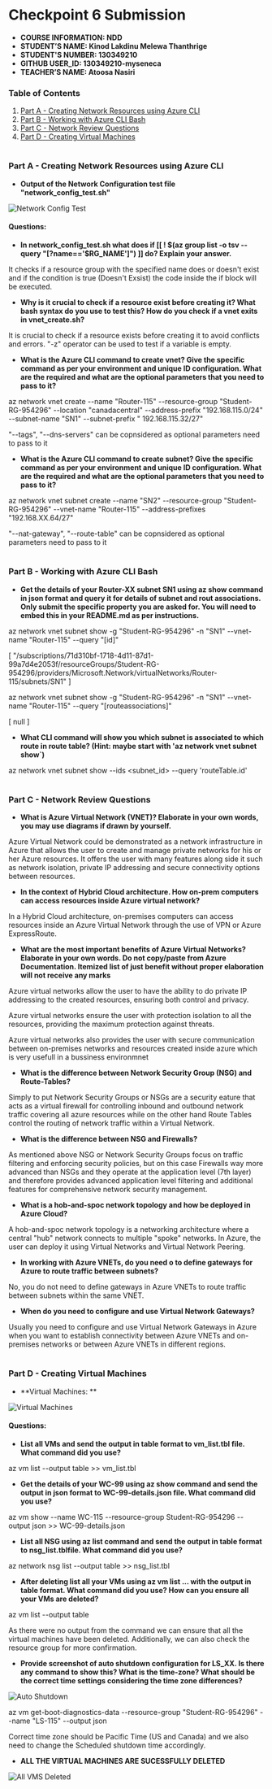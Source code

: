 # Checkpoint 6 Submission

- **COURSE INFORMATION: NDD**
- **STUDENT’S NAME: Kinod Lakdinu Melewa Thanthrige**
- **STUDENT'S NUMBER: 130349210**
- **GITHUB USER_ID: 130349210-myseneca**
- **TEACHER’S NAME: Atoosa Nasiri**

### Table of Contents

1. [Part A - Creating Network Resources using Azure CLI](#header1)
2. [Part B -  Working with Azure CLI Bash](#header2)
3. [Part C - Network Review Questions](#header3)
4. [Part D - Creating Virtual Machines](#header4)

#
### **Part A - Creating Network Resources using Azure CLI**

- **Output of the Network Configuration test file "network_config_test.sh"**
<img src="Network Config Test.png" alt="Network Config Test" title="Network Config Test">

#### **Questions:** ####
- **In network_config_test.sh what does if [[ ! $(az group list -o tsv --query "[?name=='$RG_NAME']") ]] do? Explain your answer.**

It checks if a resource group with the specified name does or doesn't exist and if the condition is true (Doesn't Exsist) the code inside the if block will be executed.

- **Why is it crucial to check if a resource exist before creating it? What bash syntax do you use to test this? How do you check if a vnet exits in vnet_create.sh?**

It is crucial to check if a resource exists before creating it to avoid conflicts and errors. "-z" operator can be used to test if a variable is empty.

- **What is the Azure CLI command to create vnet? Give the specific command as per your environment and unique ID configuration. What are the required and what are the optional parameters that you need to pass to it?**

az network vnet create --name "Router-115" --resource-group "Student-RG-954296" --location "canadacentral" --address-prefix "192.168.115.0/24" --subnet-name "SN1" --subnet-prefix " 192.168.115.32/27"

"--tags", "--dns-servers" can be copnsidered as optional parameters need to pass to it


- **What is the Azure CLI command to create subnet? Give the specific command as per your environment and unique ID configuration. What are the required and what are the optional parameters that you need to pass to it?**

az network vnet subnet create --name "SN2" --resource-group "Student-RG-954296" --vnet-name "Router-115" --address-prefixes "192.168.XX.64/27"

"--nat-gateway", "--route-table" can be copnsidered as optional parameters need to pass to it
#
### **Part B -  Working with Azure CLI Bash**
- **Get the details of your Router-XX subnet SN1 using az show command in json format and query it for details of subnet and rout associations. Only submit the specific property you are asked for. You will need to embed this in your README.md as per instructions.**

az network vnet subnet show -g "Student-RG-954296" -n "SN1" --vnet-name "Router-115" --query "[id]"

[
  "/subscriptions/71d310bf-1718-4d11-87d1-99a7d4e2053f/resourceGroups/Student-RG-954296/providers/Microsoft.Network/virtualNetworks/Router-115/subnets/SN1"
]


az network vnet subnet show -g "Student-RG-954296" -n "SN1" --vnet-name "Router-115" --query "[routeassociations]"

[
  null
]


- **What CLI command will show you which subnet is associated to which route in route table? (Hint: maybe start with 'az network vnet subnet show`)**

az network vnet subnet show --ids <subnet_id> --query 'routeTable.id'
#

### **Part C - Network Review Questions**
- **What is Azure Virtual Network (VNET)? Elaborate in your own words, you may use diagrams if drawn by yourself.**

Azure Virtual Network could be demonstrated as a network infrastructure in Azure that allows the user to create and manage private networks for his or her Azure resources. It offers the user with many features along side it such as network isolation, private IP addressing and secure connectivity options between resources.


- **In the context of Hybrid Cloud architecture. How on-prem computers can access resources inside Azure virtual network?**

In a Hybrid Cloud architecture, on-premises computers can access resources inside an Azure Virtual Network through the use of VPN or Azure ExpressRoute.


- **What are the most important benefits of Azure Virtual Networks? Elaborate in your own words. Do not copy/paste from Azure Documentation. Itemized list of just benefit without proper elaboration will not receive any marks**

Azure virtual networks allow the user to have the ability to do private IP addressing to the created resources, ensuring both control and privacy.

Azure virtual networks ensure the user with protection isolation to all the resources, providing the maximum protection against threats.

Azure virtual networks also provides the user with secure communication  between on-premises networks and resources created inside azure which is very usefull in a bussiness environmnet

- **What is the difference between Network Security Group (NSG) and Route-Tables?**

Simply to put Network Security Groups or NSGs are a security eature that acts as a virtual firewall for controlling inbound and outbound network traffic covering all azure resources while on the other hand Route Tables control the routing of network traffic within a Virtual Network. 

- **What is the difference between NSG and Firewalls?**

As mentioned above NSG or Network Security Groups focus on traffic filtering and enforcing security policies, but on this case Firewalls way more advanced than NSGs and they operate at the application level (7th layer) and therefore provides advanced application level filtering and additional features for comprehensive network security management.

- **What is a hob-and-spoc network topology and how be deployed in Azure Cloud?**

A hob-and-spoc network topology is a networking architecture where a central "hub" network connects to multiple "spoke" networks. In Azure, the user can deploy it using Virtual Networks  and Virtual Network Peering.

- **In working with Azure VNETs, do you need o to define gateways for Azure to route traffic between subnets?**

No, you do not need to define gateways in Azure VNETs to route traffic between subnets within the same VNET.


- **When do you need to configure and use Virtual Network Gateways?**

Usually you need to configure and use Virtual Network Gateways in Azure when you want to establish connectivity between Azure VNETs and on-premises networks or between Azure VNETs in different regions.

#

### **Part D - Creating Virtual Machines**
- **Virtual Machines: **
<img src="Virtual Machines.png" alt="Virtual Machines" title="Virtual Machines">

#### **Questions:** ####

- **List all VMs and send the output in table format to vm_list.tbl file. What command did you use?**

az vm list --output table >> vm_list.tbl

- **Get the details of your WC-99 using az show command and send the output in json format to WC-99-details.json file. What command did you use?**

az vm show --name WC-115 --resource-group Student-RG-954296 --output json >> WC-99-details.json

- **List all NSG using az list command and send the output in table format to nsg_list.tblfile. What command did you use?**

az network nsg list --output table >> nsg_list.tbl

- **After deleting list all your VMs using az  vm list ... with the output in table format. What command did you use? How can you ensure all your VMs are deleted?**

az vm list --output table 

As there were no output from the command we can ensure that all the virtual machines have been deleted. Additionally, we can also check the resource group for more confirmation.

- **Provide screenshot of auto shutdown configuration for LS_XX. Is there any command to show this? What is the time-zone? What should be the correct time settings considering the time zone differences?**

<img src="Auto Shutdown.png" alt="Auto Shutdown" title="Auto Shutdown">

az vm get-boot-diagnostics-data --resource-group "Student-RG-954296" --name "LS-115" --output json

Correct time zone should be Pacific Time (US and Canada) and we also need to change the Scheduled shutdown time accordingly. 

- **ALL THE VIRTUAL MACHINES ARE SUCESSFULLY DELETED**
<img src="All VMS Deleted.png" alt="All VMS Deleted" title="All VMS Deleted">

#











